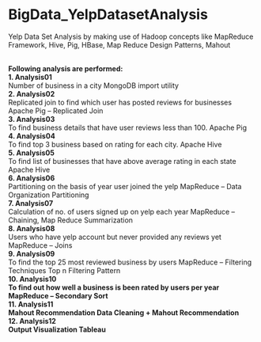 # BigData_YelpDatasetAnalysis
Yelp Data Set Analysis by making use of Hadoop concepts like MapReduce Framework, Hive, Pig, HBase, Map Reduce Design Patterns, Mahout<br><br>

<b>Following analysis are performed:</b><br>
<b>1. Analysis01</b><br>
  Number of business in a city	MongoDB import utility<br>
<b>2. Analysis02</b><br>
  Replicated join to find which user has posted reviews for businesses	Apache Pig – Replicated Join<br>
<b>3. Analysis03</b><br>
  To find business details that have user reviews less than 100.	Apache Pig<br>
<b>4. Analysis04</b><br>
  To find top 3 business based on rating for each city.	Apache Hive<br>
<b>5. Analysis05</b><br>
  To find list of businesses that have above average rating in each state	Apache Hive<br>
<b>6. Analysis06</b><br>
  Partitioning on the basis of year user joined the yelp	MapReduce – Data Organization Partitioning<br>
<b>7. Analysis07</b><br>
  Calculation of no. of users signed up on yelp each year	MapReduce – Chaining, Map Reduce Summarization<br>
<b>8. Analysis08</b><br>
  Users who have yelp account but never provided any reviews yet	MapReduce – Joins<br>
<b>9. Analysis09</b><br>
  To find the top 25 most reviewed business by users	MapReduce – Filtering Techniques Top n Filtering Pattern<br>
<b>10. Analysis10<br>
  To find out how well a business is been rated by users per year	MapReduce – Secondary Sort<br>
<b>11. Analysis11</b><br>
  Mahout Recommendation	Data Cleaning + Mahout Recommendation<br>
<b>12. Analysis12</b><br>
  Output Visualization	Tableau



